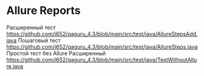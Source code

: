 # Allure Reports
Расширенный тест https://github.com/i652/qaguru_4.3/blob/main/src/test/java/AllureStepsAdd.java
Пошаговый тест https://github.com/i652/qaguru_4.3/blob/main/src/test/java/AllureSteps.java
Простой тест без Allure Расширенный https://github.com/i652/qaguru_4.3/blob/main/src/test/java/TestWithoutAllure.java
